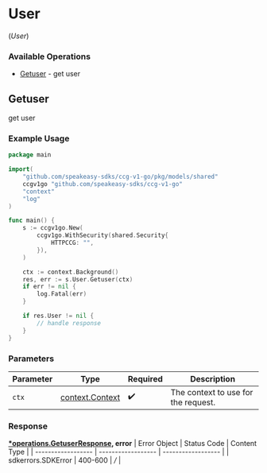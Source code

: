 # User
(*User*)

### Available Operations

* [Getuser](#getuser) - get user

## Getuser

get user

### Example Usage

```go
package main

import(
	"github.com/speakeasy-sdks/ccg-v1-go/pkg/models/shared"
	ccgv1go "github.com/speakeasy-sdks/ccg-v1-go"
	"context"
	"log"
)

func main() {
    s := ccgv1go.New(
        ccgv1go.WithSecurity(shared.Security{
            HTTPCCG: "",
        }),
    )

    ctx := context.Background()
    res, err := s.User.Getuser(ctx)
    if err != nil {
        log.Fatal(err)
    }

    if res.User != nil {
        // handle response
    }
}
```

### Parameters

| Parameter                                             | Type                                                  | Required                                              | Description                                           |
| ----------------------------------------------------- | ----------------------------------------------------- | ----------------------------------------------------- | ----------------------------------------------------- |
| `ctx`                                                 | [context.Context](https://pkg.go.dev/context#Context) | :heavy_check_mark:                                    | The context to use for the request.                   |


### Response

**[*operations.GetuserResponse](../../pkg/models/operations/getuserresponse.md), error**
| Error Object       | Status Code        | Content Type       |
| ------------------ | ------------------ | ------------------ |
| sdkerrors.SDKError | 400-600            | */*                |

